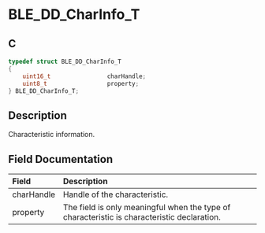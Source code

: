 # BLE_DD_CharInfo_T

## C

```c
typedef struct BLE_DD_CharInfo_T
{
    uint16_t                charHandle;
    uint8_t                 property;
} BLE_DD_CharInfo_T;
```

## Description

Characteristic information.


## Field Documentation

|Field|Description|
|:---|:---|
|charHandle|Handle of the characteristic.|
|property|The field is only meaningful when the type of characteristic is characteristic declaration.|
